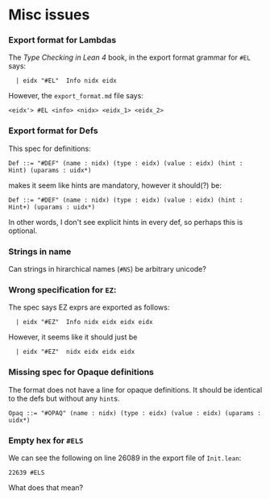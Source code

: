 # Misc issues

### Export format for Lambdas 

The *Type Checking in Lean 4* book, in the export format grammar for `#EL` says: 
``` 
  | eidx "#EL"  Info nidx eidx
```
However, the `export_format.md` file says: 
``` 
<eidx'> #EL <info> <nidx> <eidx_1> <eidx_2>
```

### Export format for Defs

This spec for definitions: 
```
Def ::= "#DEF" (name : nidx) (type : eidx) (value : eidx) (hint : Hint) (uparams : uidx*)
```
makes it seem like hints are mandatory, however it should(?) be:
```
Def ::= "#DEF" (name : nidx) (type : eidx) (value : eidx) (hint : Hint+) (uparams : uidx*)
```
In other words, I don't see explicit hints in every def, so perhaps this is optional.

### Strings in name

Can strings in hirarchical names (`#NS`) be arbitrary unicode? 

### Wrong specification for `EZ`:

The spec says EZ exprs are exported as follows: 

``` 
  | eidx "#EZ"  Info nidx eidx eidx eidx
```

However, it seems like it should just be
``` 
  | eidx "#EZ"  nidx eidx eidx eidx
```

### Missing spec for Opaque definitions

The format does not have a line for opaque definitions. It should be identical 
to the defs but without any `hint`s. 

``` 
Opaq ::= "#OPAQ" (name : nidx) (type : eidx) (value : eidx) (uparams : uidx*)
```

### Empty hex for `#ELS`

We can see the following on line 26089 in the export file of `Init.lean`: 
``` 
22639 #ELS
```
What does that mean? 